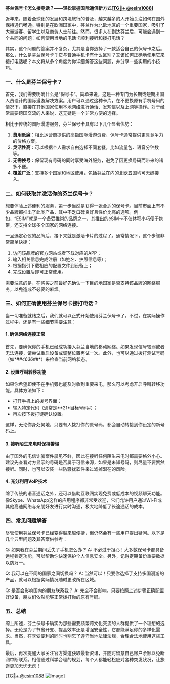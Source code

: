 **芬兰保号卡怎么接电话？——轻松掌握国际通信新方式[[TG💪+ @esim1088](https://t.me/s/esim1088)]**

近年来，随着全球化的发展和跨境旅行的普及，越来越多的人开始关注如何在国外保持通讯畅通。特别是在欧洲国家中，芬兰作为北欧地区的一个重要国家，吸引了大量游客、留学生以及商务人士前往。然而，很多人在到达芬兰后，可能会遇到一个共同的问题：如何使用当地的电话卡顺利接听和拨打电话？

其实，这个问题的答案并不复杂，尤其是当你选择了一款适合自己的保号卡之后。那么，什么是芬兰保号卡？它与普通手机卡有什么区别？又该如何正确地使用它来接打电话呢？本文将从多个角度为你详细解答这些问题，并分享一些实用的小技巧。

### 一、什么是芬兰保号卡？

首先，我们需要明确什么是“保号卡”。简单来说，这是一种专门为长期或短期出国人员设计的国际漫游解决方案。用户可以通过这种卡片，在不更换原有手机号码的情况下，直接在其他国家使用本地网络进行通话、发短信以及上网等操作。对于经常需要跨国交流的人来说，这无疑是一个非常方便的选择。

相比于传统的国际漫游服务，芬兰保号卡具有以下几个显著优势：
1. **费用低廉**：相比运营商提供的高额国际漫游资费，保号卡通常提供更具竞争力的价格方案。
2. **灵活性高**：可以根据个人需求自由选择不同套餐，比如流量包、语音分钟数等。
3. **无需换号**：保留现有号码的同时享受海外服务，避免了因更换号码而带来的诸多不便。
4. **覆盖广泛**：支持多个国家和地区使用，包括芬兰在内的北欧五国均可无缝接入。

### 二、如何获取并激活你的芬兰保号卡？

想要体验上述便利的服务，第一步当然是获得一张合适的保号卡。目前市面上有不少品牌都推出了此类产品，其中不乏口碑良好且性价比高的选项。例如，“ESIM”就是一个备受推崇的品牌之一，其推出的eSIM卡不仅体积小巧便于携带，还支持全球多个国家的网络连接。

一旦选定心仪的品牌后，接下来就是激活卡片的过程了。通常情况下，这个步骤非常简单快捷：
1. 访问该品牌的官方网站或者下载对应的APP；
2. 输入相关信息完成注册（如姓名、护照信息等）；
3. 根据指引下载相应的配置文件到设备上；
4. 完成设置后即可正常使用。

需要注意的是，在购买之前最好先确认一下目的地国家是否支持该品牌的网络服务，以免造成不必要的麻烦。

### 三、如何正确使用芬兰保号卡接打电话？

当一切准备就绪之后，我们就可以正式开始使用芬兰保号卡了。不过，在实际操作过程中，还是有一些细节需要注意：

#### 1. 确保网络连接正常
首先，要确保你的手机已经成功接入芬兰当地的移动网络。如果发现信号较弱或者无法连接，请尝试重启设备或调整位置再试一次。此外，也可以通过拨打测试号码（如*#*#4636#*#*）来检查当前网络状态。

#### 2. 设置呼叫转移功能
如果你希望即使不在手机旁也能及时收到重要来电，那么可以考虑开启呼叫转移功能。具体方法如下：
- 打开手机上的拨号界面；
- 输入特定代码（通常是**21*目标号码#）；
- 再次按下拨打键确认设置。

这样，无论你身处何地，只要有人拨打你的原号码，都会自动转接到你设定的新号码上。

#### 3. 接听陌生来电时保持警惕
由于国外的电信诈骗案件屡见不鲜，因此在接听任何陌生来电时都需要格外小心。建议先查看对方显示的号码是否属于可信来源，如果是未知号码，则尽量不要贸然接听。同时，也可以安装一些防骚扰软件来过滤掉潜在的风险。

#### 4. 充分利用VoIP技术
除了传统的语音通话之外，还可以借助互联网实现免费或低成本的视频聊天功能。像Skype、WhatsApp这样的应用程序都非常受欢迎，它们允许用户通过Wi-Fi或其他高速网络与亲朋好友进行实时沟通，极大地降低了长途通话的成本。

### 四、常见问题解答

尽管使用芬兰保号卡已经变得越来越便捷，但仍然会有一些用户提出疑问。以下是几个典型问题及其答案供参考：

Q: 如果我在芬兰期间丢失了手机怎么办？
A: 不必过于担心！大多数保号卡都具备远程锁定功能，可以帮助你快速保护个人信息安全。另外，记得定期备份重要数据以防万一。

Q: 我可以在不同的国家之间切换吗？
A: 当然可以！只要你选择了支持多国漫游的产品，就可以根据实际情况随时更改所在区域。

Q: 是否会影响国内的朋友联系我？
A: 完全不会影响。只要按照上述步骤正确配置好设备，朋友们依然能够正常拨打你的原有号码。

### 五、总结

综上所述，芬兰保号卡确实为那些需要频繁跨文化交流的人群提供了一个理想的选择。无论是为了节省开支、提高效率还是增强安全性，它都能满足你的多样化需求。当然，在享受便利的同时也别忘了遵守当地法律法规，合理合法地使用这些工具。

最后，再次提醒大家关注官方渠道获取最新资讯，并随时留意自己账户余额以免断网中断联系。相信通过科学合理的规划，每个人都能轻松应对各种突发状况，让旅途更加无忧无虑！

[[TG💪+ @esim1088](https://t.me/s/esim1088) ![Image](https://i.postimg.cc/4NQfJmqS/Snipaste-2025-05-13-00-14-12.png)]